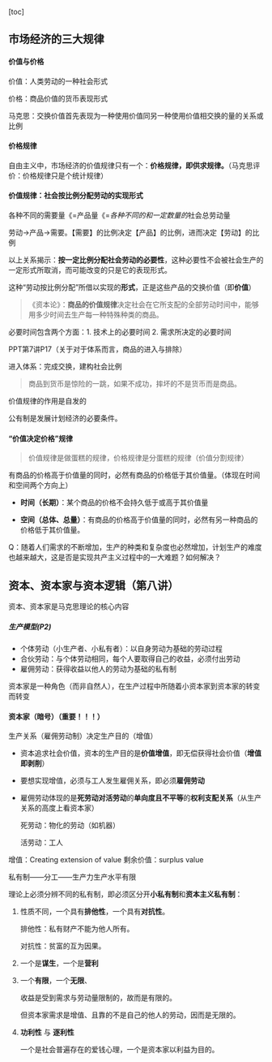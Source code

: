 [toc]

## 市场经济的三大规律

#### 价值与价格

价值：人类劳动的一种社会形式

价格：商品价值的货币表现形式

马克思：交换价值首先表现为一种使用价值同另一种使用价值相交换的量的关系或比例

#### 价格规律

自由主义中，市场经济的价值规律只有一个：**价格规律，即供求规律。**（马克思评价：价格规律只是个统计规律）

#### 价值规律：社会按比例分配劳动的实现形式

各种不同的需要量《=产品量《=*各种不同的和一定数量的*社会总劳动量

劳动->产品->需要。【需要】的比例决定【产品】的比例，进而决定【劳动】的比例

以上关系揭示：**按一定比例分配社会劳动的必要性**，这种必要性不会被社会生产的一定形式所取消，而可能改变的只是它的表现形式。

这种“劳动按比例分配”所借以实现的**形式**，正是这些产品的交换价值（即**价值**）

> 《资本论》：**商品的价值规律**决定社会在它所支配的全部劳动时间中，能够用多少时间去生产每一种特殊种类的商品。

必要时间包含两个方面：1. 技术上的必要时间 2. 需求所决定的必要时间

PPT第7讲P17（关于对于体系而言，商品的进入与排除）

进入体系：完成交换，建构社会比例

> 商品到货币是惊险的一跳，如果不成功，摔坏的不是货币而是商品。

价值规律的作用是自发的

公有制是发展计划经济的必要条件。

#### “价值决定价格”规律

> 价值规律是做蛋糕的规律，价格规律是分蛋糕的规律（价值分割规律）

有商品的价格高于价值量的同时，必然有商品的价格低于其价值量。（体现在时间和空间两个方向上）

- **时间（长期）**：某个商品的价格不会持久低于或高于其价值量

- **空间（总体、总量）**：有商品的价格高于价值量的同时，必然有另一种商品的价格低于其价值量。





Q：随着人们需求的不断增加，生产的种类和复杂度也必然增加，计划生产的难度也越来越大，这是否是实现共产主义过程中的一大难题？如何解决？

## 资本、资本家与资本逻辑（第八讲）

资本、资本家是马克思理论的核心内容

##### 生产模型(P2)

- 个体劳动（小生产者、小私有者）：以自身劳动为基础的劳动过程
- 合伙劳动：与个体劳动相同，每个人要取得自己的收益，必须付出劳动
- 雇佣劳动：获得收益以他人的劳动为基础的私有制

资本家是一种角色（而非自然人），在生产过程中所随着小资本家到资本家的转变而转变

#### 资本家（暗号）（重要！！！）

生产关系（雇佣劳动制）决定生产目的（增值）

- 资本追求社会价值，资本的生产目的是**价值增值**，即无偿获得社会价值（**增值即剥削**）

- 要想实现增值，必须与工人发生雇佣关系，即必须**雇佣劳动**

- 雇佣劳动体现的是**死劳动对活劳动**的**单向度且不平等**的**权利支配关系**（从生产关系的高度上看资本家）

    死劳动：物化的劳动（如机器）

    活劳动：工人

增值：Creating extension of value 剩余价值：surplus value



私有制——分工——生产力生产水平有限

理论上必须分辨不同的私有制，即必须区分开**小私有制**和**资本主义私有制**：

1. 性质不同，一个具有**排他性**，一个具有**对抗性**。

    排他性：私有财产不能为他人所有。

    对抗性：贫富的互为因果。

2. 一个是**谋生**，一个是**营利**

3. 一个**有限**，一个**无限**、

    收益是受到需求与劳动量限制的，故而是有限的。

    但资本家需求是增值、且靠的不是自己的他人的劳动，因而是无限的。

4. **功利性**	与	**逐利性**

    一个是社会普遍存在的爱钱心理，一个是资本家以利益为目的。

